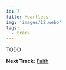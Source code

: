 ```yaml
---
id: 7
title: Heartless
img: 'images/12.webp'
tags:
  - track
---
```


TODO

**Next Track:** [Faith](/music/albums/after-hours/8-faith)

